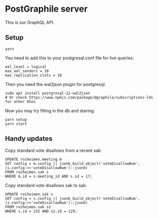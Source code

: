 PostGraphile server
===================
This is our GraphQL API.

Setup
-----

    yarn

You need to add this to your postgresql.conf file for live queries:

    wal_level = logical
    max_wal_senders = 10
    max_replication_slots = 10

Then you need the wal2json plugin for postgresql.

    sudo apt install postgresql-12-wal2json
    # Or check https://www.npmjs.com/package/@graphile/subscriptions-lds for other OSes

Now you may try filling in the db and staring.

    yarn setup
    yarn start


Handy updates
-------------

Copy standard vote disallows from a recent sak:

    UPDATE roiheimen.meeting m
    SET config = m.config || jsonb_build_object('voteDisallowNum', (s.config->>'voteDisallowNum')::jsonb)
    FROM roiheimen.sak s
    WHERE m.id = s.meeting_id AND s.id = 17;

Copy standard vote disallows sak to sak:

    UPDATE roiheimen.sak s
    SET config = s.config || jsonb_build_object('voteDisallowNum', (s.config->>'voteDisallowNum')::jsonb)
    FROM roiheimen.sak s2
    WHERE s.id = 132 AND s2.id = 129;
